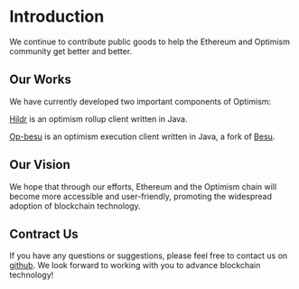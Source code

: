 # Introduction
We continue to contribute public goods to help the Ethereum and Optimism community get better and better.

## Our Works
We have currently developed two important components of Optimism:

[Hildr](https://github.com/optimism-java/hildr) is an optimism rollup client written in Java.

[Op-besu](https://github.com/optimism-java/op-besu) is an optimism execution client written in Java, a fork of [Besu](https://github.com/hyperledger/besu).


## Our Vision
We hope that through our efforts, Ethereum and the Optimism chain will become more accessible and user-friendly, promoting the widespread adoption of blockchain technology.

## Contract Us
If you have any questions or suggestions, please feel free to contact us on [github](https://github.com/optimism-java). We look forward to working with you to advance blockchain technology!